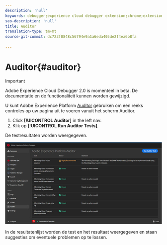 ```yaml
---
description: 'null'
keywords: debugger;experience cloud debugger extension;chrome;extension;auditor;dtm;target
seo-description: 'null'
title: Auditor
translation-type: tm+mt
source-git-commit: dc723f0848c56794e9a1a6eda405de2f4ea6b8fa

---
```



# Auditor{#auditor}

> [!IMPORTANT]
>
> Adobe Experience Cloud Debugger 2.0 is momenteel in bèta. De documentatie en de functionaliteit kunnen worden gewijzigd.

U kunt Adobe Experience Platform [Auditor](https://docs.adobe.com/content/help/en/auditor/using/overview.html) gebruiken om een reeks controles op uw pagina uit te voeren vanuit het scherm Auditor.

1. Click **[!UICONTROL Auditor]** in the left nav.
1. Klik op **[!UICONTROL Run Auditor Tests]**.

De testresultaten worden weergegeven.

![](assets/auditor-results.jpg)

In de resultatenlijst worden de test en het resultaat weergegeven en staan suggesties om eventuele problemen op te lossen.